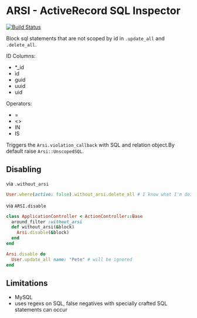 # ARSI - ActiveRecord SQL Inspector

[![Build Status](https://travis-ci.org/zendesk/arsi.svg?branch=master)](https://travis-ci.org/zendesk/arsi)

Block sql statements that are not scoped by id in `.update_all` and `.delete_all`.

ID Columns:

- *_id
- id
- guid
- uuid
- uid

Operators:

- =
- <>
- IN
- IS

Triggers the `Arsi.violation_callback` with SQL and relation object.By default raise `Arsi::UnscopedSQL`.

## Disabling

via `.without_arsi`

```ruby
User.where(active: false).without_arsi.delete_all # I know what I'm doing...

```

via `ARSI.disable`

```ruby
class ApplicationController < ActionController::Base
  around_filter :without_arsi
  def without_arsi(&block)
    Arsi.disable(&block)
  end
end

Arsi.disable do
  User.update_all name: "Pete" # will be ignored
end
```


## Limitations

 - MySQL
 - uses regexs on SQL, false negatives with specially crafted SQL statements can occur
